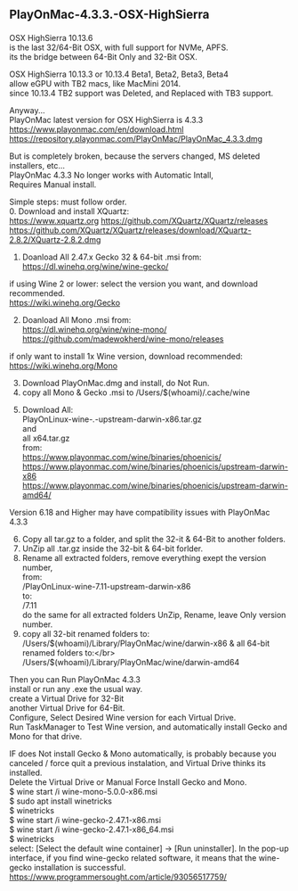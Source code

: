 ## PlayOnMac-4.3.3.-OSX-HighSierra </p>

OSX HighSierra 10.13.6 </br>
is the last 32/64-Bit OSX, with full support for NVMe, APFS. </br>
its the bridge between 64-Bit Only and 32-Bit OSX. </p>

OSX HighSierra 10.13.3 or 10.13.4 Beta1, Beta2, Beta3, Beta4 </br>
allow eGPU with TB2 macs, like MacMini 2014. </br>
since 10.13.4 TB2 support was Deleted, and Replaced with TB3 support. </p>

Anyway...</br>
PlayOnMac latest version for OSX HighSierra is 4.3.3 </br>
https://www.playonmac.com/en/download.html </br>
https://repository.playonmac.com/PlayOnMac/PlayOnMac_4.3.3.dmg </p>

But is completely broken, because the servers changed, MS deleted installers, etc... </br>
PlayOnMac 4.3.3 No longer works with Automatic Intall, </br>
Requires Manual install. </p>

Simple steps: must follow order. </br>
0. Download and install XQuartz: </br>
https://www.xquartz.org
https://github.com/XQuartz/XQuartz/releases
https://github.com/XQuartz/XQuartz/releases/download/XQuartz-2.8.2/XQuartz-2.8.2.dmg </p>

1. Doanload All 2.47.x Gecko 32 & 64-bit .msi from: </br>
https://dl.winehq.org/wine/wine-gecko/ </p>

if using Wine 2 or lower:
select the version you want, and download recommended. </br>
https://wiki.winehq.org/Gecko </p>

2. Doanload All Mono .msi from: </br>
https://dl.winehq.org/wine/wine-mono/ </br>
https://github.com/madewokherd/wine-mono/releases </p>

if only want to install 1x Wine version, download recommended: </br>
https://wiki.winehq.org/Mono </p>

3. Download PlayOnMac.dmg and install, do Not Run. </br>
4. copy all Mono & Gecko .msi to 
/Users/$(whoami)/.cache/wine </p>
5. Download All: </br>
PlayOnLinux-wine-*.*-upstream-darwin-x86.tar.gz </br>
and </br>
all 
x64.tar.gz </br>
from: </br>
https://www.playonmac.com/wine/binaries/phoenicis/ </br>
https://www.playonmac.com/wine/binaries/phoenicis/upstream-darwin-x86 </br>
https://www.playonmac.com/wine/binaries/phoenicis/upstream-darwin-amd64/ </p>

Version 6.18 and Higher may have compatibility issues with PlayOnMac 4.3.3 </p>
 
6. Copy all tar.gz to a folder, and split the 32-it & 64-Bit to another folders. </br>
7. UnZip all .tar.gz inside the 32-bit & 64-bit forlder. </br>
8. Rename all extracted folders, remove everything exept the version number, </br>
from: </br>
/PlayOnLinux-wine-7.11-upstream-darwin-x86 </br>
to: </br>
/7.11 <br>
do the same for all extracted folders 
UnZip, Rename, leave Only version number. </br>
9. copy all 32-bit renamed folders to:
/Users/$(whoami)/Library/PlayOnMac/wine/darwin-x86
& all 64-bit renamed folders to:</br>
/Users/$(whoami)/Library/PlayOnMac/wine/darwin-amd64 </p>

Then you can Run PlayOnMac 4.3.3 </br>
install or run any .exe the usual way. </br>
create a Virtual Drive for 32-Bit </br>
another Virtual Drive for 64-Bit. </br>
Configure, Select Desired Wine version for each Virtual Drive. </br>
Run TaskManager to Test Wine version, and automatically install Gecko and Mono for that drive. </p>

IF does Not install Gecko & Mono automatically, is probably because you canceled / force quit a previous instalation, and Virtual Drive thinks its installed. </br>
Delete the Virtual Drive or Manual Force Install Gecko and Mono. </br>
$ wine start /i wine-mono-5.0.0-x86.msi </br>
$ sudo apt install winetricks </br>
$ winetricks </br>
$ wine start /i wine-gecko-2.47.1-x86.msi </br>
$ wine start /i wine-gecko-2.47.1-x86_64.msi </br>
$ winetricks </br>
select: [Select the default wine container] → [Run uninstaller]. In the pop-up interface, if you find wine-gecko related software, it means that the wine-gecko installation is successful. </br>
https://www.programmersought.com/article/93056517759/ </p>
